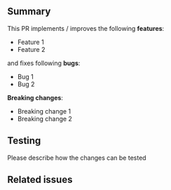 <!---
**IMPORTANT**:

Please do not create a Pull Request without creating an issue first. A similar PR may already be submitted!
Please search among the [Pull requests](https://github.com/webscopeio/supabase-modules/pulls) before creating one.

For more information, see the [`CONTRIBUTING`(https://github.com/webscopeio/supabase-modules/blob/main/CONTRIBUTING.md) guide.

-->

## Summary

This PR implements / improves the following **features**:

- Feature 1
- Feature 2

and fixes following **bugs**:

- Bug 1
- Bug 2

**Breaking changes**:

- Breaking change 1
- Breaking change 2

## Testing

Please describe how the changes can be tested

## Related issues

<!---
Put _closes #XXXX_ in your comment to auto-close the issue that your PR implements.
-->
